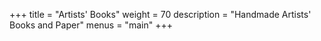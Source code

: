 +++
title = "Artists' Books"
weight = 70
description = "Handmade Artists' Books and Paper"
menus = "main"
+++